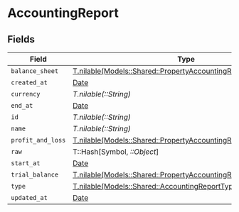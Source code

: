 # AccountingReport


## Fields

| Field                                                                                                                            | Type                                                                                                                             | Required                                                                                                                         | Description                                                                                                                      |
| -------------------------------------------------------------------------------------------------------------------------------- | -------------------------------------------------------------------------------------------------------------------------------- | -------------------------------------------------------------------------------------------------------------------------------- | -------------------------------------------------------------------------------------------------------------------------------- |
| `balance_sheet`                                                                                                                  | [T.nilable(Models::Shared::PropertyAccountingReportBalanceSheet)](../../models/shared/propertyaccountingreportbalancesheet.md)   | :heavy_minus_sign:                                                                                                               | N/A                                                                                                                              |
| `created_at`                                                                                                                     | [Date](https://ruby-doc.org/stdlib-2.6.1/libdoc/date/rdoc/Date.html)                                                             | :heavy_minus_sign:                                                                                                               | N/A                                                                                                                              |
| `currency`                                                                                                                       | *T.nilable(::String)*                                                                                                            | :heavy_minus_sign:                                                                                                               | N/A                                                                                                                              |
| `end_at`                                                                                                                         | [Date](https://ruby-doc.org/stdlib-2.6.1/libdoc/date/rdoc/Date.html)                                                             | :heavy_minus_sign:                                                                                                               | N/A                                                                                                                              |
| `id`                                                                                                                             | *T.nilable(::String)*                                                                                                            | :heavy_minus_sign:                                                                                                               | N/A                                                                                                                              |
| `name`                                                                                                                           | *T.nilable(::String)*                                                                                                            | :heavy_minus_sign:                                                                                                               | N/A                                                                                                                              |
| `profit_and_loss`                                                                                                                | [T.nilable(Models::Shared::PropertyAccountingReportProfitAndLoss)](../../models/shared/propertyaccountingreportprofitandloss.md) | :heavy_minus_sign:                                                                                                               | N/A                                                                                                                              |
| `raw`                                                                                                                            | T::Hash[Symbol, *::Object*]                                                                                                      | :heavy_minus_sign:                                                                                                               | N/A                                                                                                                              |
| `start_at`                                                                                                                       | [Date](https://ruby-doc.org/stdlib-2.6.1/libdoc/date/rdoc/Date.html)                                                             | :heavy_minus_sign:                                                                                                               | N/A                                                                                                                              |
| `trial_balance`                                                                                                                  | [T.nilable(Models::Shared::PropertyAccountingReportTrialBalance)](../../models/shared/propertyaccountingreporttrialbalance.md)   | :heavy_minus_sign:                                                                                                               | N/A                                                                                                                              |
| `type`                                                                                                                           | [T.nilable(Models::Shared::AccountingReportType)](../../models/shared/accountingreporttype.md)                                   | :heavy_minus_sign:                                                                                                               | N/A                                                                                                                              |
| `updated_at`                                                                                                                     | [Date](https://ruby-doc.org/stdlib-2.6.1/libdoc/date/rdoc/Date.html)                                                             | :heavy_minus_sign:                                                                                                               | N/A                                                                                                                              |